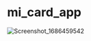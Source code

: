 # mi_card_app

![Screenshot_1686459542](https://github.com/pdr-dev71/mi-card-app/assets/53342708/10f488b8-9702-4f3e-9e48-ea565e6388d8)
